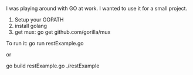 I was playing around with GO at work. I wanted to use it for a small project.

1) Setup your GOPATH
2) install golang
3) get mux: go get github.com/gorilla/mux

To run it:
   go run restExample.go

   or

   go build restExample.go
   ./restExample
